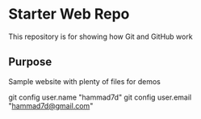 # Starter Web Repo

This repository is for showing how Git and GitHub work

## Purpose

Sample website with plenty of files for demos

git config user.name "hammad7d"
git config user.email "hammad7d@gmail.com"